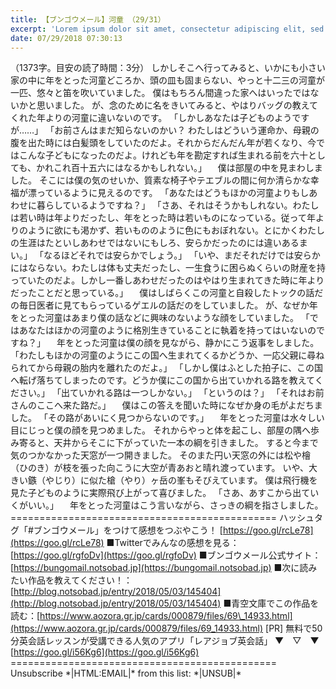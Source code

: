 ```yaml
---
title: 【ブンゴウメール】河童 （29/31）
excerpt: 'Lorem ipsum dolor sit amet, consectetur adipiscing elit, sed do eiusmod tempor incididunt ut labore et dolore magna aliqua. Praesent elementum facilisis leo vel fringilla est ullamcorper eget. At imperdiet dui accumsan sit amet nulla facilisi morbi tempus.'
date: 07/29/2018 07:30:13
---
```


（1373字。目安の読了時間：3分） しかしそこへ行ってみると、いかにも小さい家の中に年をとった河童どころか、頭の皿も固まらない、やっと十二三の河童が一匹、悠々と笛を吹いていました。 僕はもちろん間違った家へはいったではないかと思いました。 が、念のために名をきいてみると、やはりバッグの教えてくれた年よりの河童に違いないのです。 「しかしあなたは子どものようですが……」 「お前さんはまだ知らないのかい？ わたしはどういう運命か、母親の腹を出た時には白髪頭をしていたのだよ。それからだんだん年が若くなり、今ではこんな子どもになったのだよ。けれども年を勘定すれば生まれる前を六十としても、かれこれ百十五六にはなるかもしれない。」 　僕は部屋の中を見まわしました。 そこには僕の気のせいか、質素な椅子やテエブルの間に何か清らかな幸福が漂っているように見えるのです。 「あなたはどうもほかの河童よりもしあわせに暮らしているようですね？」 「さあ、それはそうかもしれない。わたしは若い時は年よりだったし、年をとった時は若いものになっている。従って年よりのように欲にも渇かず、若いもののように色にもおぼれない。とにかくわたしの生涯はたといしあわせではないにもしろ、安らかだったのには違いあるまい。」 「なるほどそれでは安らかでしょう。」 「いや、まだそれだけでは安らかにはならない。わたしは体も丈夫だったし、一生食うに困らぬくらいの財産を持っていたのだよ。しかし一番しあわせだったのはやはり生まれてきた時に年よりだったことだと思っている。」 　僕はしばらくこの河童と自殺したトックの話だの毎日医者に見てもらっているゲエルの話だのをしていました。 が、なぜか年をとった河童はあまり僕の話などに興味のないような顔をしていました。 「ではあなたはほかの河童のように格別生きていることに執着を持ってはいないのですね？」 　年をとった河童は僕の顔を見ながら、静かにこう返事をしました。 「わたしもほかの河童のようにこの国へ生まれてくるかどうか、一応父親に尋ねられてから母親の胎内を離れたのだよ。」 「しかし僕はふとした拍子に、この国へ転げ落ちてしまったのです。どうか僕にこの国から出ていかれる路を教えてください。」 「出ていかれる路は一つしかない。」 「というのは？」 「それはお前さんのここへ来た路だ。」 　僕はこの答えを聞いた時になぜか身の毛がよだちました。 「その路があいにく見つからないのです。」 　年をとった河童は水々しい目にじっと僕の顔を見つめました。 それからやっと体を起こし、部屋の隅へ歩み寄ると、天井からそこに下がっていた一本の綱を引きました。 すると今まで気のつかなかった天窓が一つ開きました。 そのまた円い天窓の外には松や檜（ひのき）が枝を張った向こうに大空が青あおと晴れ渡っています。 いや、大きい鏃（やじり）に似た槍（やり）ヶ岳の峯もそびえています。 僕は飛行機を見た子どものように実際飛び上がって喜びました。 「さあ、あすこから出ていくがいい。」 　年をとった河童はこう言いながら、さっきの綱を指さしました。 ============================================== ハッシュタグ「#ブンゴウメール」をつけて感想をつぶやこう！ [https://goo.gl/rcLe78](https://goo.gl/rcLe78) ■Twitterでみんなの感想を見る：[https://goo.gl/rgfoDv](https://goo.gl/rgfoDv) ■ブンゴウメール公式サイト：[https://bungomail.notsobad.jp](https://bungomail.notsobad.jp) ■次に読みたい作品を教えてください！：[http://blog.notsobad.jp/entry/2018/05/03/145404](http://blog.notsobad.jp/entry/2018/05/03/145404) ■青空文庫でこの作品を読む：[https://www.aozora.gr.jp/cards/000879/files/69\_14933.html](https://www.aozora.gr.jp/cards/000879/files/69_14933.html) \[PR\] 無料で50分英会話レッスンが受講できる人気のアプリ「レアジョブ英会話」 ▼　▽　▼ [https://goo.gl/i56Kg6](https://goo.gl/i56Kg6) ============================================== Unsubscribe \*|HTML:EMAIL|\* from this list: \*|UNSUB|\*